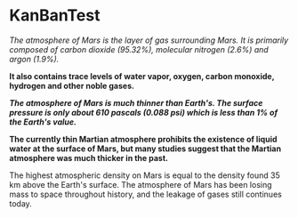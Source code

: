 # KanBanTest

*The atmosphere of Mars is the layer of gas surrounding Mars. It is primarily composed of carbon dioxide (95.32%), molecular nitrogen (2.6%) and argon (1.9%).*

**It also contains trace levels of water vapor, oxygen, carbon monoxide, hydrogen and other noble gases.**

***The atmosphere of Mars is much thinner than Earth's. The surface pressure is only about 610 pascals (0.088 psi) which is less than 1% of the Earth's value.***

**The currently thin Martian atmosphere prohibits the existence of liquid water at the surface of Mars, but many studies suggest that the Martian atmosphere was much thicker in the past.**

The highest atmospheric density on Mars is equal to the density found 35 km above the Earth's surface. The atmosphere of Mars has been losing mass to space throughout history, and the leakage of gases still continues today.


